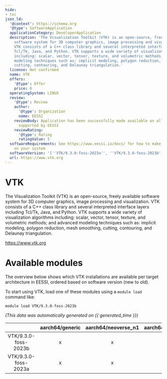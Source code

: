 ```yaml
---
hide:
- toc
json_ld:
  '@context': https://schema.org
  '@type': SoftwareApplication
  applicationCategory: DeveloperApplication
  description: 'The Visualization Toolkit (VTK) is an open-source, freely available
    software system for 3D computer graphics, image processing and visualization.
    VTK consists of a C++ class library and several interpreted interface layers including
    Tcl/Tk, Java, and Python. VTK supports a wide variety of visualization algorithms
    including: scalar, vector, tensor, texture, and volumetric methods; and advanced
    modeling techniques such as: implicit modeling, polygon reduction, mesh smoothing,
    cutting, contouring, and Delaunay triangulation.'
  license: Not confirmed
  name: VTK
  offers:
    '@type': Offer
    price: 0
  operatingSystem: LINUX
  review:
    '@type': Review
    author:
      '@type': Organization
      name: EESSI
    reviewBody: Application has been successfully made available on all architectures
      supported by EESSI
    reviewRating:
      '@type': Rating
      ratingValue: 5
  softwareRequirements: See https://www.eessi.io/docs/ for how to make EESSI available
    on your system
  softwareVersion: '[''VTK/9.3.0-foss-2023a'', ''VTK/9.3.0-foss-2023b'']'
  url: https://www.vtk.org
---
```


VTK
===


The Visualization Toolkit (VTK) is an open-source, freely available software system for 3D computer graphics, image processing and visualization. VTK consists of a C++ class library and several interpreted interface layers including Tcl/Tk, Java, and Python. VTK supports a wide variety of visualization algorithms including: scalar, vector, tensor, texture, and volumetric methods; and advanced modeling techniques such as: implicit modeling, polygon reduction, mesh smoothing, cutting, contouring, and Delaunay triangulation.

https://www.vtk.org
# Available modules


The overview below shows which VTK installations are available per target architecture in EESSI, ordered based on software version (new to old).

To start using VTK, load one of these modules using a `module load` command like:

```shell
module load VTK/9.3.0-foss-2023b
```

*(This data was automatically generated on {{ generated_time }})*  

| |aarch64/generic|aarch64/neoverse_n1|aarch64/neoverse_v1|aarch64/nvidia/grace|x86_64/generic|x86_64/amd/zen2|x86_64/amd/zen3|x86_64/amd/zen4|x86_64/intel/haswell|x86_64/intel/sapphirerapids|x86_64/intel/skylake_avx512|
| :---: | :---: | :---: | :---: | :---: | :---: | :---: | :---: | :---: | :---: | :---: | :---: |
|VTK/9.3.0-foss-2023b|x|x|x|x|x|x|x|x|x|x|x|
|VTK/9.3.0-foss-2023a|x|x|x|x|x|x|x|x|x|x|x|
